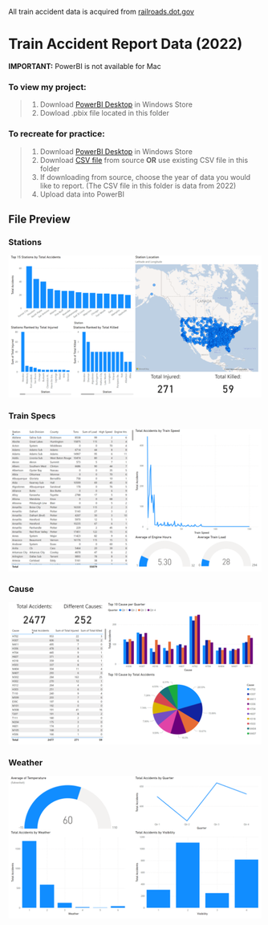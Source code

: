 All train accident data is acquired from [railroads.dot.gov](https://railroads.dot.gov/safety-data/accident-and-incident-reporting/train-accident-reports/train-accident-reports)
# Train Accident Report Data (2022)

**IMPORTANT:** PowerBI is not available for Mac

### **To view my project:**
> 1. Download [PowerBI Desktop](https://aka.ms/pbidesktopstore) in Windows Store
> 2. Dowload .pbix file located in this folder


### **To recreate for practice:**
> 1. Download [PowerBI Desktop](https://aka.ms/pbidesktopstore) in Windows Store
> 2. Download [CSV file](https://railroads.dot.gov/accident-and-incident-reporting/overview-reports/accident-data-reported-railroads) from source **OR** use existing CSV file in this folder
> 3. If downloading from source, choose the year of data you would like to report. (The CSV file in this folder is data from 2022)
> 4. Upload data into PowerBI


## File Preview
### Stations
![](etc/Stations.png)

### Train Specs
![](etc/Train_Specs.png)

### Cause
![](etc/Cause.png)

### Weather
![](etc/Weather.png)



